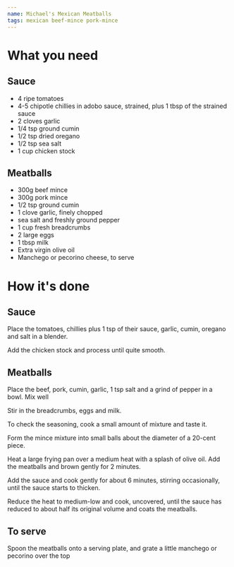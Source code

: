 ```yaml
---
name: Michael's Mexican Meatballs
tags: mexican beef-mince pork-mince
---
```


# What you need

## Sauce

* 4 ripe tomatoes
* 4-5 chipotle chillies in adobo sauce, strained, plus 1 tbsp of the strained sauce
* 2 cloves garlic
* 1/4 tsp ground cumin
* 1/2 tsp dried oregano
* 1/2 tsp sea salt
* 1 cup chicken stock

## Meatballs

* 300g beef mince
* 300g pork mince
* 1/2 tsp ground cumin
* 1 clove garlic, finely chopped
* sea salt and freshly ground pepper
* 1 cup fresh breadcrumbs
* 2 large eggs
* 1 tbsp milk
* Extra virgin olive oil
* Manchego or pecorino cheese, to serve

# How it's done

## Sauce

Place the tomatoes, chillies plus 1 tsp of their sauce, garlic, cumin, oregano and salt in a blender.

Add the chicken stock and process until quite smooth.

## Meatballs

Place the beef, pork, cumin, garlic, 1 tsp salt and a grind of pepper in a bowl. Mix well

Stir in the breadcrumbs, eggs and milk.

To check the seasoning, cook a small amount of mixture and taste it.

Form the mince mixture into small balls about the diameter of a 20-cent piece.

Heat a large frying pan over a medium heat with a splash of olive oil. Add the meatballs and brown gently for 2 minutes.

Add the sauce and cook gently for about 6 minutes, stirring occasionally, until the sauce starts to thicken.

Reduce the heat to medium-low and cook, uncovered, until the sauce has reduced to about half its original volume and coats the meatballs.

## To serve

Spoon the meatballs onto a serving plate, and grate a little manchego or pecorino over the top
